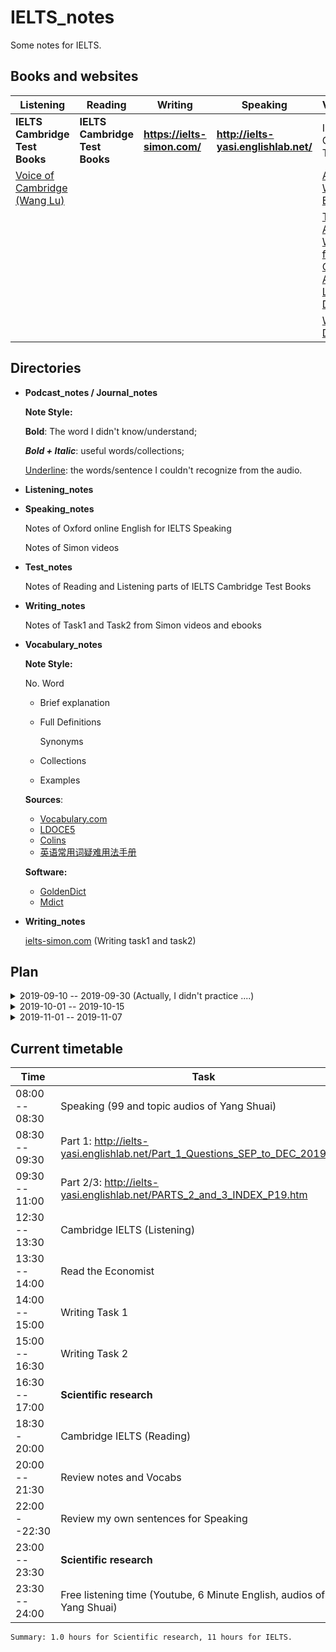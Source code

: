 # IELTS_notes

Some notes for IELTS.

## Books and websites


| Listening                                                    | Reading                        | Writing                      | Speaking                              | Vocabulary                                                   | Resources                                                    |
| ------------------------------------------------------------ | ------------------------------ | ---------------------------- | ------------------------------------- | ------------------------------------------------------------ | ------------------------------------------------------------ |
| **IELTS Cambridge Test Books**                               | **IELTS Cambridge Test Books** | **https://ielts-simon.com/** | **http://ielts-yasi.englishlab.net/** | IELTS Cambridge Test Books                                   | **https://www.oxfordonlineenglish.com/free-ielts-preparation-lessons** |
| [Voice of Cambridge (Wang Lu)](https://weibo.com/ttarticle/p/show?id=2309404319052876149390) |                                |                              |                                       | [Academic Word List Exercises](https://dcielts.info/academic-word-list-exercises/) | [The Economist](https://www.economist.com/)                  |
|                                                              |                                |                              |                                       | [The Academic Word List from the Oxford Advanced Learner's Dictionary](https://www.oxfordlearnersdictionaries.com/us/wordlist/english/academic/) | [BBC 6 minute learning English](http://www.bbc.co.uk/learningenglish/english/features/6-minute-english), [BBC NEWs](https://www.bbc.com/news), [60-Second Science](https://www.scientificamerican.com/podcast/60-second-science/) |
|                                                              |                                |                              |                                       | [Word of the Day](https://www.merriam-webster.com/word-of-the-day) | https://www.jimuenglish.com/ (listening podcast online)      |

## Directories

- **Podcast_notes / Journal_notes**

  **Note Style:**

  **Bold**: The word I didn't know/understand;

  ***Bold + Italic***: useful words/collections;

  <ins>Underline</ins>: the words/sentence I couldn't recognize from the audio.

- **Listening_notes**

- **Speaking_notes**

  Notes of Oxford online English for IELTS Speaking

  Notes of Simon videos

- **Test_notes**

  Notes of Reading and Listening parts of IELTS Cambridge Test Books

- **Writing_notes**

  Notes of Task1 and Task2 from Simon videos and ebooks

- **Vocabulary_notes**

  **Note Style:**

  No. Word

  - Brief explanation

  - Full Definitions

    Synonyms

  - Collections

  - Examples

  **Sources**:

  - [Vocabulary.com](https://www.vocabulary.com/)
  - [LDOCE5](https://www.ldoceonline.com/)
  - [Colins](https://www.collinsdictionary.com/)
  - [英语常用词疑难用法手册](https://book.douban.com/subject/5038844/)

  **Software:**

  - [GoldenDict](http://goldendict.org/)
  - [Mdict](https://www.mdict.cn/wp/?lang=en)
  
- **Writing_notes**

  [ielts-simon.com](https://ielts-simon.com/ielts-help-and-english-pr/) (Writing task1 and task2)

## Plan

<details>
<summary>2019-09-10 -- 2019-09-30 (Actually, I didn't practice ....)</summary>
<p>

- **Listening**

  [Voice of Cambridge (Wang Lu)](https://weibo.com/ttarticle/p/show?id=2309404319052876149390)

  ​		Daily: 21:00 -- 22:00

  [Word of the Day](https://www.merriam-webster.com/word-of-the-day)
  
  ​		Daily: Listen 23:00 -- 23:30 and review 08:30 -- 09:00
  
  [6 Minute English](http://www.bbc.co.uk/learningenglish/english/features/6-minute-english)
  
  ​		Weekly: Listen 22:00 -- 22:30 and review 08:30 -- 09:00
  
  [60-Second Science](https://www.scientificamerican.com/podcast/60-second-science/)
  
  ​		Once every two days: Listen 22:00 -- 22:30 and review 08:30 -- 09:00
  
- **Speaking**
  
  [BBC pronunciation](http://www.bbc.co.uk/learningenglish/english/features/pronunciation)
  
  ​		Daily: 18:30 -- 19:00
  
  Reading article from The Economist ([PDF](https://github.com/nailperry-zd/The-Economist) and [md](https://github.com/fredliu168/TheEconomist) files)
  
  ​		Daily: 08:00 -- 08:30
  
- **Vocabulary**
  
  Merriam-Webster's Vocabulary Builder
  
  ​		Daily: 08:30 -- 09:00
  
  Any useful or unknown word from Podcast and Reading
  
  ​		Daily: 08:30 -- 09:00
  
- **Reading**
  
  [The Economist](https://github.com/nailperry-zd/The-Economist) (Leaders, China and Graphic detail)
  
  ​		Daily: 13:00 -- 13:30
  
  Review notes
  
  ​		Daily: 13:30 -- 14:00

</p>
</details>

<details>
<summary>2019-10-01 -- 2019-10-15</summary>
<p>

- **Listening**

  Cambridge IELTS

  ​		Daily: 09:00 -- 10:00

  [Voice of Cambridge (Wang Lu)](https://weibo.com/ttarticle/p/show?id=2309404319052876149390)
  
  ​		Daily: 20:30 -- 21:00
  
  ​		Tool: https://www.v2ex.com/t/573167
  
  [6 Minute English](http://www.bbc.co.uk/learningenglish/english/features/6-minute-english)
  
  ​		Weekly: Listen 22:00 -- 22:30 and review 08:30 -- 09:00
  
  [60-Second Science](https://www.scientificamerican.com/podcast/60-second-science/)
  
  ​		Once every two days: Listen 22:00 -- 22:30 and review 08:30 -- 09:00
  
- **Speaking**
  
  https://ieltsbro.com/: one topic per day
  
  ​		Daily: 18:30 -- 19:30
  
  Reading article from The Economist ([PDF](https://github.com/nailperry-zd/The-Economist) and [md](https://github.com/fredliu168/TheEconomist) files)
  
  ​		Daily: 08:00 -- 08:30
  
- **Vocabulary**
  
  Any useful or unknown word from Podcast and Reading
  
  [CET6](https://github.com/mahavivo/english-wordlists)
  
  ​		Daily: 08:30 -- 09:00
  
- **Reading**
  
  [The Economist](https://github.com/nailperry-zd/The-Economist) (Leaders, China and Graphic detail)
  
  ​		Daily: 13:00 -- 13:30
  
  Review notes
  
  ​		Daily: 13:30 -- 14:00
  
  Cambridge IELTS
  
  ​		Daily: 14:00 -- 15:30
  
  ​		Focus on each kind using Cambridge IELTS 5 - 10
  
- **Writing** ([origin](https://www.zhihu.com/question/19880155/answer/53848867))

  ​		Daily: 19:30 - 20:30

  **Task1**

  ​		Simon's IELTS Writing Task 1

  ​        [DCIELTS](https://dcielts.info/): learn Vocab

  **Task2**

  ​		[Ideas for IELTS Topics](https://ielts-simon.com/ielts-help-and-english-pr/ielts-ebook.html): one topic per day

  ​		[DCIELTS](https://dcielts.info/): learn Vocab and sentence according to Simon's IELTS eBook

  ​		Make my own summary docs: Agree&Disagree, Advantanges&Disadvantages ....

</p>
</details>


<details>
<summary>2019-11-01 -- 2019-11-07</summary>
<p>

- **Listening**

  Cambridge IELTS

  ​		Daily: 09:00 -- 10:00

  [Voice of Cambridge (Wang Lu)](https://weibo.com/ttarticle/p/show?id=2309404319052876149390)
  
  ​		Daily: 20:30 -- 21:00
  
  ​		Tool: https://www.v2ex.com/t/573167
  
  [6 Minute English](http://www.bbc.co.uk/learningenglish/english/features/6-minute-english)
  
  ​		Weekly: Listen 22:00 -- 22:30 and review 08:30 -- 09:00
  
- **Speaking**
  
  https://ieltsbro.com/: one topic per day
  
  ​		Daily: 18:30 -- 19:30
  
  Reading article from The Economist ([PDF](https://github.com/nailperry-zd/The-Economist) and [md](https://github.com/fredliu168/TheEconomist) files)
  
  ​		Daily: 08:00 -- 08:30
  
- **Vocabulary**
  
  Any useful or unknown word from Podcast and Reading
  
  [CET6](https://github.com/mahavivo/english-wordlists)
  
  ​		Daily: 08:30 -- 09:00
  
- **Reading**
  
  [The Economist](https://github.com/nailperry-zd/The-Economist) (Leaders, China and Graphic detail)
  
  ​		Daily: 13:00 -- 13:30
  
  Review notes
  
  ​		Daily: 13:30 -- 14:00
  
  Cambridge IELTS
  
  ​		Daily: 14:00 -- 15:30
  
  ​		Focus on each kind using Cambridge IELTS 5 - 10
  
- **Writing** ([origin](https://www.zhihu.com/question/19880155/answer/53848867))

  ​		Daily: 19:30 - 20:30

  **Task1**

  ​		Simon's IELTS Writing Task 1

  ​        [DCIELTS](https://dcielts.info/): learn Vocab

  **Task2**

  ​		[Ideas for IELTS Topics](https://ielts-simon.com/ielts-help-and-english-pr/ielts-ebook.html): one topic per day

  ​		[DCIELTS](https://dcielts.info/): learn Vocab and sentence according to Simon's IELTS eBook

  ​		Make my own summary docs: Agree&Disagree, Advantanges&Disadvantages ....

</p>
</details>


## Current timetable


| Time           | Task                                                         |
| -------------- | ------------------------------------------------------------ |
| 08:00 -- 08:30 | Speaking (99 and topic audios of Yang Shuai)                 |
| 08:30 -- 09:30 | Part 1: http://ielts-yasi.englishlab.net/Part_1_Questions_SEP_to_DEC_2019.htm |
| 09:30 -- 11:00 | Part 2/3: http://ielts-yasi.englishlab.net/PARTS_2_and_3_INDEX_P19.htm |
| 12:30 -- 13:30 | Cambridge IELTS (Listening)                                  |
| 13:30 -- 14:00 | Read the Economist                                           |
| 14:00 -- 15:00 | Writing Task 1                                               |
| 15:00 -- 16:30 | Writing Task 2                                               |
| 16:30 -- 17:00 | **Scientific research**                                      |
| 18:30 - 20:00  | Cambridge IELTS (Reading)                                    |
| 20:00 -- 21:30 | Review notes and Vocabs                                      |
| 22:00 --22:30  | Review my own sentences for Speaking                         |
| 23:00 -- 23:30 | **Scientific research**                                      |
| 23:30 -- 24:00 | Free listening time (Youtube, 6 Minute English, audios of Yang Shuai) |

`Summary: 1.0 hours for Scientific research, 11 hours for IELTS.`